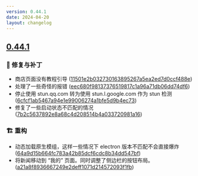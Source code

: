 ```yaml
---
version: 0.44.1
date: 2024-04-20
layout: changelog
---
```

## [0.44.1](#0.44.1)
### 🐛 修复与补丁

- 商店页面没有教程引导 ([11501e2b032730163895267a5ea2ed7d0ccf488e](https://github.com/Voxelum/x-minecraft-launcher/commit/11501e2b032730163895267a5ea2ed7d0ccf488e))
- 处理了一些奇怪的报错 ([eec680f98137376519817c1a96a71db06dd74df6](https://github.com/Voxelum/x-minecraft-launcher/commit/eec680f98137376519817c1a96a71db06dd74df6))
- 停止使用 stun.qq.com 转为使用 stun.l.google.com 作为 stun 检测  ([6cfcf1ab5467a94e1e99006274a1bfe5d9b4ec73](https://github.com/Voxelum/x-minecraft-launcher/commit/6cfcf1ab5467a94e1e99006274a1bfe5d9b4ec73))
- 修复了一些启动状态不匹配的情况 ([7b2c5637892e8a68c4d208514b4a033720981a16](https://github.com/Voxelum/x-minecraft-launcher/commit/7b2c5637892e8a68c4d208514b4a033720981a16))
### 🏗️ 重构

- 动态加载原生模组，这样一些情况下 electron 版本不匹配不会直接爆炸 ([64a9d15b664fc783a42b85dcf6cdc8b34dd547bf](https://github.com/Voxelum/x-minecraft-launcher/commit/64a9d15b664fc783a42b85dcf6cdc8b34dd547bf))
- 将新闻移动到 “我的” 页面。同时调整了侧边栏的按钮布局。 ([a21a8f8936667249e2deff1071d214572093f1fb](https://github.com/Voxelum/x-minecraft-launcher/commit/a21a8f8936667249e2deff1071d214572093f1fb))

